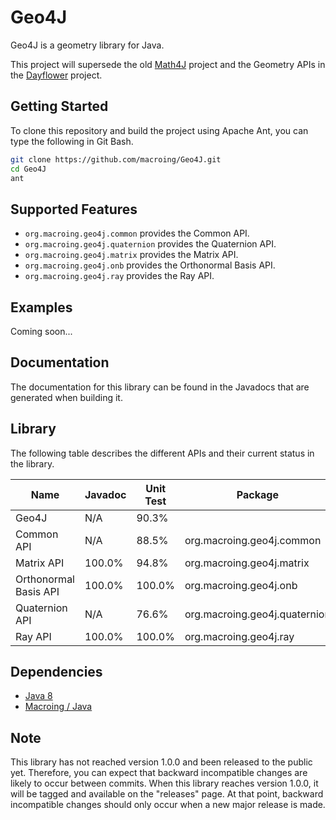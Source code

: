 Geo4J
=====
Geo4J is a geometry library for Java.

This project will supersede the old [Math4J](https://github.com/macroing/Math4J) project and the Geometry APIs in the [Dayflower](https://github.com/macroing/Dayflower) project.

Getting Started
---------------
To clone this repository and build the project using Apache Ant, you can type the following in Git Bash.

```bash
git clone https://github.com/macroing/Geo4J.git
cd Geo4J
ant
```

Supported Features
------------------
 - `org.macroing.geo4j.common` provides the Common API.
 - `org.macroing.geo4j.quaternion` provides the Quaternion API.
 - `org.macroing.geo4j.matrix` provides the Matrix API.
 - `org.macroing.geo4j.onb` provides the Orthonormal Basis API.
 - `org.macroing.geo4j.ray` provides the Ray API.

Examples
--------
Coming soon...

Documentation
-------------
The documentation for this library can be found in the Javadocs that are generated when building it.

Library
-------
The following table describes the different APIs and their current status in the library.

| Name                  | Javadoc | Unit Test | Package                       |
| --------------------- | ------- | --------- | ----------------------------- |
| Geo4J                 | N/A     |  90.3%    |                               |
| Common API            | N/A     |  88.5%    | org.macroing.geo4j.common     |
| Matrix API            | 100.0%  |  94.8%    | org.macroing.geo4j.matrix     |
| Orthonormal Basis API | 100.0%  | 100.0%    | org.macroing.geo4j.onb        |
| Quaternion API        | N/A     |  76.6%    | org.macroing.geo4j.quaternion |
| Ray API               | 100.0%  | 100.0%    | org.macroing.geo4j.ray        |

Dependencies
------------
 - [Java 8](http://www.java.com)
 - [Macroing / Java](https://github.com/macroing/Java)

Note
----
This library has not reached version 1.0.0 and been released to the public yet. Therefore, you can expect that backward incompatible changes are likely to occur between commits. When this library reaches version 1.0.0, it will be tagged and available on the "releases" page. At that point, backward incompatible changes should only occur when a new major release is made.